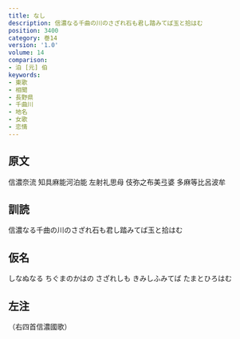 ```yaml
---
title: なし
description: 信濃なる千曲の川のさざれ石も君し踏みてば玉と拾はむ
position: 3400
category: 巻14
version: '1.0'
volume: 14
comparison:
- 泊 [元] 伯
keywords:
- 東歌
- 相聞
- 長野県
- 千曲川
- 地名
- 女歌
- 恋情
---
```


## 原文

信濃奈流 知具麻能河泊能 左射礼思母 伎弥之布美弖婆 多麻等比呂波牟

## 訓読

信濃なる千曲の川のさざれ石も君し踏みてば玉と拾はむ

## 仮名

しなぬなる ちぐまのかはの さざれしも きみしふみてば たまとひろはむ

## 左注

（右四首信濃國歌）
